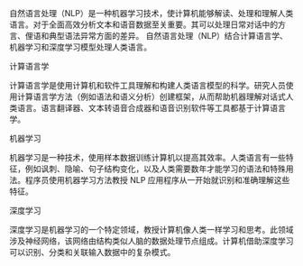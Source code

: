 自然语言处理（NLP）是一种机器学习技术，使计算机能够解读、处理和理解人类语言。对于全面高效分析文本和语音数据至关重要。其可以处理日常对话中的方言、俚语和典型语法异常方面的差异。
自然语言处理（NLP）结合计算语言学、机器学习和深度学习模型处理人类语言。

计算语言学

计算语言学是使用计算机和软件工具理解和构建人类语言模型的科学。研究人员使用计算语言学方法（例如语法和语义分析）创建框架，从而帮助机器理解对话式人类语言。语言翻译器、文本转语音合成器和语音识别软件等工具都基于计算语言学。 

机器学习

机器学习是一种技术，使用样本数据训练计算机以提高其效率。人类语言有一些特征，例如讽刺、隐喻、句子结构变化，以及人类需要数年才能学习的语法和特殊用法。程序员使用机器学习方法教授 NLP 应用程序从一开始就识别和准确理解这些特征。

深度学习

深度学习是机器学习的一个特定领域，教授计算机像人类一样学习和思考。此领域涉及神经网络，该网络由结构类似人脑的数据处理节点组成。计算机借助深度学习可以识别、分类和关联输入数据中的复杂模式。